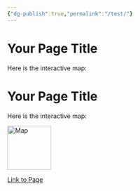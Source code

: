 ```yaml
---
{"dg-publish":true,"permalink":"/test/"}
---
```


# Your Page Title

Here is the interactive map:

# Your Page Title

Here is the interactive map:

<img src="map.svg" alt="Map" style="width: 100px; height: 100px;">

[Link to Page](pages/pagename)


